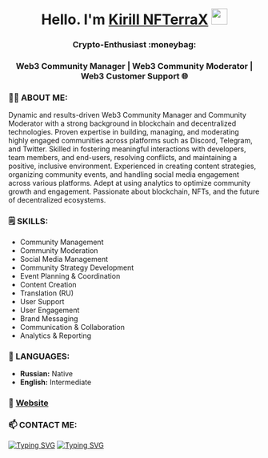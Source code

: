 <h1 align="center">Hello. I'm <a href="https://linkedin.com/in/nfterrax" target="_blank">Kirill NFTerraX</a> 
<img src="https://github.com/blackcater/blackcater/raw/main/images/Hi.gif" height="32"/></h1>
<h3 align="center">Crypto-Enthusiast :moneybag:</h3>
<h3 align="center">Web3 Community Manager | Web3 Community Moderator | Web3 Customer Support 🌐</h3>


### 🙋‍♂️ ABOUT ME:
Dynamic and results-driven Web3 Community Manager and Community Moderator with a strong background in blockchain
and decentralized technologies. Proven expertise in building, managing, and moderating highly engaged communities across
platforms such as Discord, Telegram, and Twitter. Skilled in fostering meaningful interactions with developers, team
members, and end-users, resolving conflicts, and maintaining a positive, inclusive environment. Experienced in creating
content strategies, organizing community events, and handling social media engagement across various platforms. Adept at
using analytics to optimize community growth and engagement. Passionate about blockchain, NFTs, and the future of
decentralized ecosystems.

### 🗒️ SKILLS:
- Community Management
- Community Moderation
- Social Media Management
- Community Strategy Development
- Event Planning & Coordination
- Content Creation
- Translation (RU)
- User Support
- User Engagement
- Brand Messaging
- Communication & Collaboration
- Analytics & Reporting

### 🚩 LANGUAGES:
- **Russian:** Native
- **English:** Intermediate

### 🔗 [Website](https://nfterrax.online/)

### 📫 CONTACT ME:
[![Typing SVG](https://readme-typing-svg.herokuapp.com?color=%2336BCF7&lines=CONTACT+ME)](https://t.me/nfterrax)
[![Typing SVG](https://readme-typing-svg.herokuapp.com?color=%2336BCF7&lines=REQUEST+MY+CV)](mailto:hello@nfterrax.online)

